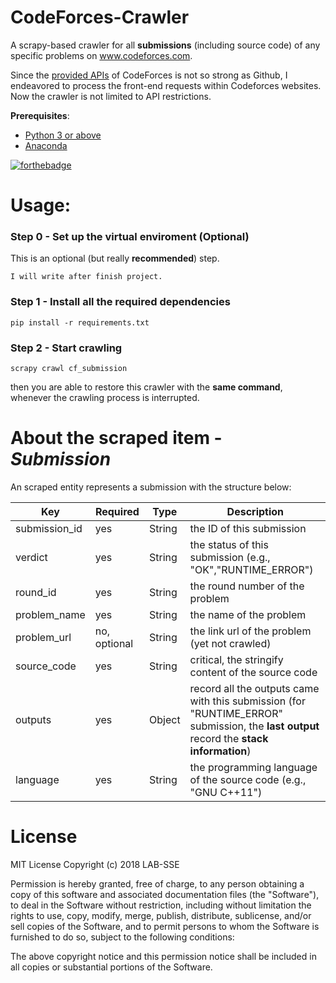 # CodeForces-Crawler 

A scrapy-based crawler for all **submissions** (including source code) of any specific problems on www.codeforces.com.

Since the [provided APIs](https://codeforces.com/api/help/objects) of CodeForces is not so strong as Github, I endeavored to process the front-end requests within Codeforces websites. Now the crawler is not limited to API restrictions.  

**Prerequisites**:  
- [Python 3 or above](https://www.python.org/)
- [Anaconda](https://www.anaconda.com/)

[![forthebadge](https://forthebadge.com/images/badges/made-with-python.svg)](https://forthebadge.com)

# Usage:
### Step 0 - Set up the virtual enviroment (Optional)
This is an optional (but really **recommended**) step.
```
I will write after finish project.
```

### Step 1 - Install all the required dependencies
```
pip install -r requirements.txt
```

### Step 2 - Start crawling
```
scrapy crawl cf_submission
```
then you are able to restore this crawler with the **same command**, whenever the crawling process is interrupted.


# About the scraped item - *Submission*
An scraped entity represents a submission with the structure below:

| Key           | Required     | Type   | Description                                                                                                                    |
| ------------- | ------------ | ------ | ------------------------------------------------------------------------------------------------------------------------------ |
| submission_id | yes          | String | the ID of this submission                                                                                                      |
| verdict       | yes          | String | the status of this submission (e.g., "OK","RUNTIME_ERROR")                                                                                                  |
| round_id      | yes          | String | the round number of the problem                                                                                                |
| problem_name  | yes          | String | the name of the problem                                                                                                        |
| problem_url   | no, optional | String | the link url of the problem (yet not crawled)                                                                                       |
| source_code   | yes          | String | critical, the stringify content of the source code                                                                             |
| outputs       | yes          | Object | record all the outputs came with this submission (for "RUNTIME_ERROR" submission, the **last output** record the **stack information**) |
| language      | yes          | String | the programming language of the source code (e.g., "GNU C++11")   |
 

# License
MIT License
Copyright (c) 2018 LAB-SSE

Permission is hereby granted, free of charge, to any person obtaining a copy of this software and associated documentation files (the "Software"), to deal in the Software without restriction, including without limitation the rights to use, copy, modify, merge, publish, distribute, sublicense, and/or sell copies of the Software, and to permit persons to whom the Software is furnished to do so, subject to the following conditions:

The above copyright notice and this permission notice shall be included in all copies or substantial portions of the Software.
